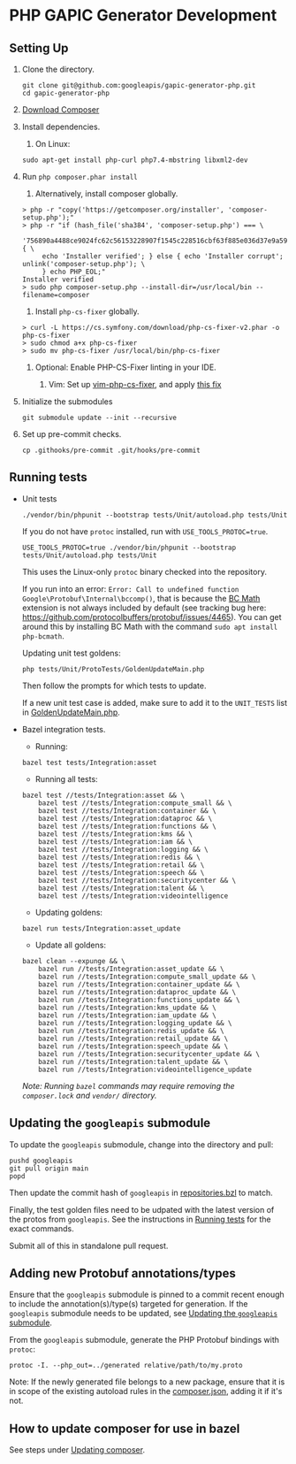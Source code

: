 # PHP GAPIC Generator Development

## Setting Up

1.  Clone the directory.

    ```
    git clone git@github.com:googleapis/gapic-generator-php.git
    cd gapic-generator-php
    ```

2.  [Download Composer](https://getcomposer.org/download/)

3.  Install dependencies.

    1.  On Linux:

    ```
    sudo apt-get install php-curl php7.4-mbstring libxml2-dev
    ```

4.  Run `php composer.phar install`

    1.  Alternatively, install composer globally.

    ```
    > php -r "copy('https://getcomposer.org/installer', 'composer-setup.php');"
    > php -r "if (hash_file('sha384', 'composer-setup.php') === \
         '756890a4488ce9024fc62c56153228907f1545c228516cbf63f885e036d37e9a59d27d63f46af1d4d07ee0f76181c7d3') { \
         echo 'Installer verified'; } else { echo 'Installer corrupt'; unlink('composer-setup.php'); \
         } echo PHP_EOL;"
    Installer verified
    > sudo php composer-setup.php --install-dir=/usr/local/bin --filename=composer
    ```

    1.  Install `php-cs-fixer` globally.

    ```
    > curl -L https://cs.symfony.com/download/php-cs-fixer-v2.phar -o php-cs-fixer
    > sudo chmod a+x php-cs-fixer
    > sudo mv php-cs-fixer /usr/local/bin/php-cs-fixer
    ```

    1.  Optional: Enable PHP-CS-Fixer linting in your IDE.

        1.  Vim: Set up
            [vim-php-cs-fixer](https://github.com/stephpy/vim-php-cs-fixer), and
            apply
            [this fix](https://github.com/stephpy/vim-php-cs-fixer/pull/47)

5.  Initialize the submodules

    ```
    git submodule update --init --recursive
    ```

6.  Set up pre-commit checks.

    ```
    cp .githooks/pre-commit .git/hooks/pre-commit
    ```

## Running tests

-   Unit tests

    ```
    ./vendor/bin/phpunit --bootstrap tests/Unit/autoload.php tests/Unit
    ```

    If you do not have `protoc` installed, run with `USE_TOOLS_PROTOC=true`.

    ```
    USE_TOOLS_PROTOC=true ./vendor/bin/phpunit --bootstrap tests/Unit/autoload.php tests/Unit
    ```

    This uses the Linux-only `protoc` binary checked into the repository.

    If you run into an error: `Error: Call to undefined function Google\Protobuf\Internal\bccomp()`, that is because the [BC Math](https://www.php.net/manual/en/book.bc.php) extension is not always included by default (see tracking bug here: https://github.com/protocolbuffers/protobuf/issues/4465). You can get around this by installing BC Math with the command `sudo apt install php-bcmath`.

    Updating unit test goldens:

    ```
    php tests/Unit/ProtoTests/GoldenUpdateMain.php
    ```

    Then follow the prompts for which tests to update.

    If a new unit test case is added, make sure to add it to the `UNIT_TESTS` list in [GoldenUpdateMain.php](tests/Unit/ProtoTests/GoldenUpdateMain.php).

-   Bazel integration tests.

    -   Running:

    ```
    bazel test tests/Integration:asset
    ```

    -   Running all tests:

    ```
    bazel test //tests/Integration:asset && \
        bazel test //tests/Integration:compute_small && \
        bazel test //tests/Integration:container && \
        bazel test //tests/Integration:dataproc && \
        bazel test //tests/Integration:functions && \
        bazel test //tests/Integration:kms && \
        bazel test //tests/Integration:iam && \
        bazel test //tests/Integration:logging && \
        bazel test //tests/Integration:redis && \
        bazel test //tests/Integration:retail && \
        bazel test //tests/Integration:speech && \
        bazel test //tests/Integration:securitycenter && \
        bazel test //tests/Integration:talent && \
        bazel test //tests/Integration:videointelligence
    ```

    -   Updating goldens:

    ```
    bazel run tests/Integration:asset_update
    ```

    -   Update all goldens:

    ```
    bazel clean --expunge && \
        bazel run //tests/Integration:asset_update && \
        bazel run //tests/Integration:compute_small_update && \
        bazel run //tests/Integration:container_update && \
        bazel run //tests/Integration:dataproc_update && \
        bazel run //tests/Integration:functions_update && \
        bazel run //tests/Integration:kms_update && \
        bazel run //tests/Integration:iam_update && \
        bazel run //tests/Integration:logging_update && \
        bazel run //tests/Integration:redis_update && \
        bazel run //tests/Integration:retail_update && \
        bazel run //tests/Integration:speech_update && \
        bazel run //tests/Integration:securitycenter_update && \
        bazel run //tests/Integration:talent_update && \
        bazel run //tests/Integration:videointelligence_update
    ```

    _Note: Running `bazel` commands may require removing the `composer.lock` and
    `vendor/` directory._

## Updating the `googleapis` submodule

To update the `googleapis` submodule, change into the directory and pull:

```
pushd googleapis
git pull origin main
popd
```

Then update the commit hash of `googleapis` in [repositories.bzl](./repositories.bzl)
to match.

Finally, the test golden files need to be udpated with the latest
version of the protos from `googleapis`. See the instructions in [Running tests](#running-tests)
for the exact commands.

Submit all of this in standalone pull request.

## Adding new Protobuf annotations/types

Ensure that the `googleapis` submodule is pinned to a commit recent enough to
include the annotation(s)/type(s) targeted for generation. If the `googleapis`
submodule needs to be updated, see [Updating the `googleapis` submodule](#updating-the-googleapis-submodule).

From the `googleapis` submodule, generate the PHP Protobuf bindings with
`protoc`:

    protoc -I. --php_out=../generated relative/path/to/my.proto

Note: If the newly generated file belongs to a new package, ensure that it is
in scope of the existing autoload rules in the [composer.json](./composer.json),
adding it if it's not.

## How to update composer for use in bazel

See steps under [Updating composer](rules_php_gapic/resources/readme.md).